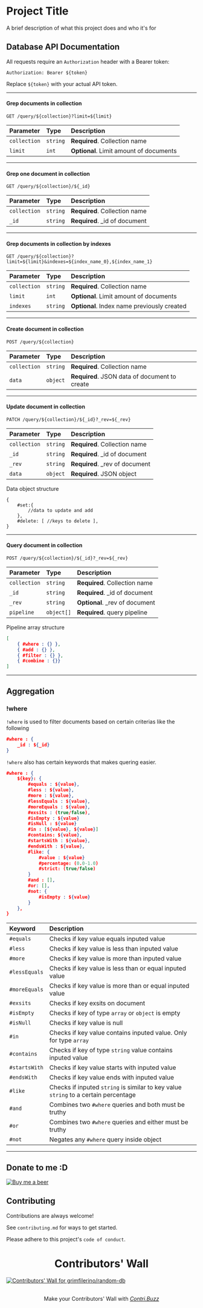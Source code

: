 # Project Title

A brief description of what this project does and who it's for


## Database API Documentation

All requests require an `Authorization` header with a Bearer token:

```
Authorization: Bearer ${token}
```

Replace `${token}` with your actual API token.

---

#### Grep documents in collection

```http
GET /query/${collection}?limit=${limit}
```

| Parameter     | Type     | Description                     |
| :------------ | :------- | :------------------------------ |
| `collection`  | `string` | **Required**. Collection name   |
| `limit`       | `int`    | **Optional**. Limit amount of documents |

---

#### Grep one document in collection

```http
GET /query/${collection}/${_id}
```

| Parameter     | Type     | Description                     |
| :------------ | :------- | :------------------------------ |
| `collection`  | `string` | **Required**. Collection name   |
| `_id`          | `string` | **Required**. _id of document    |

---

#### Grep documents in collection by indexes

```http
GET /query/${collection}?limit=${limit}&indexes=${index_name_0},${index_name_1}
```

| Parameter     | Type     | Description                     |
| :------------ | :------- | :------------------------------ |
| `collection`  | `string` | **Required**. Collection name   |
| `limit`       | `int`    | **Optional**. Limit amount of documents |
| `indexes`     | `string` | **Optional**. Index name previously created |

---

#### Create document in collection

```http
POST /query/${collection}
```

| Parameter     | Type     | Description                     |
| :------------ | :------- | :------------------------------ |
| `collection`  | `string` | **Required**. Collection name   |
| `data`        | `object` | **Required**. JSON data of document to create |

---

#### Update document in collection

```http
PATCH /query/${collection}/${_id}?_rev=${_rev}
```

| Parameter     | Type     | Description                     |
| :------------ | :------- | :------------------------------ |
| `collection`  | `string` | **Required**. Collection name   |
| `_id`         | `string` | **Required**. _id of document    |
| `_rev`        | `string` | **Required**. _rev of document    |
| `data`        | `object` | **Required**. JSON object |


Data object structure
```
{
    #set:{
        //data to update and add
    },
    #delete: [ //keys to delete ],
}
```

---

#### Query document in collection

```http
POST /query/${collection}/${_id}?_rev=${_rev}
```

| Parameter     | Type     | Description                     |
| :------------ | :------- | :------------------------------ |
| `collection`  | `string` | **Required**. Collection name   |
| `_id`         | `string` | **Required**. _id of document    |
| `_rev`        | `string` | **Optional**. _rev of document    |
| `pipeline`    | `object[]` | **Required**. query pipeline|


Pipeline array structure
```JSON
[
    { #where : {} },
    { #add : {} },
    { #filter : {} },
    { #combine : {}}
]
```
---

## Aggregation

### !where

`!where` is used to filter documents based on certain criterias like the following 
```JSON
#where : {
    _id : ${_id}
}
```

`!where` also has certain keywords that makes quering easier.

```JSON
#where : {
    ${key}: {
        #equals : ${value},
        #less : ${value},
        #more : ${value},
        #lessEquals : ${value},
        #moreEquals : ${value},
        #exsits : (true/false),
        #isEmpty : ${value}
        #isNull : ${value}
        #in : [${value}, ${value}]
        #contains: ${value},
        #startsWith : ${value},
        #endsWith : ${value},
        #like: {
            #value : ${value}
            #percentage: (0.0-1.0)
            #strict: (true/false)
        }
        #and : [],
        #or: [],
        #not: {
            #isEmpty : ${value}
        }
    },
}
```

| Keyword       | Description                     |
| :------------ | :------------------------------ |
| `#equals`     | Checks if key value equals inputed value |
| `#less`       | Checks if key value is less than inputed value |
| `#more`       | Checks if key value is more than inputed value |
| `#lessEquals` | Checks if key value is less than or equal inputed value |
| `#moreEquals` | Checks if key value is more than or equal inputed value |
| `#exsits`     | Checks if key exsits on document |
| `#isEmpty`    | Checks if key of type `array` or `object` is empty |
| `#isNull`     | Checks if key value is null |
| `#in`         | Checks if key value contains inputed value. Only for type `array` |
| `#contains`   | Checks if key of type `string` value contains inputed value |
| `#startsWith` | Checks if key value starts with inputed value |
| `#endsWith`   | Checks if key value ends with inputed value |
| `#like`       | Checks if inputed `string` is similar to key value `string` to a certain percentage |
| `#and`        | Combines two `#where` queries and both must be truthy |
| `#or`         | Combines two `#where` queries and either must be truthy |
| `#not`        | Negates any `#where` query inside object |

---

## Donate to me :D

[![Buy me a beer](https://img.shields.io/badge/buy_me_beer-grimfilerino?style=for-the-badge&logo=homebrew&logoColor=black&logoSize=200&labelColor=fa9b0e&color=fa9b0e)](https://donate.stripe.com/28obKL8sbbgy0ow8ww)

## Contributing

Contributions are always welcome!

See `contributing.md` for ways to get started.

Please adhere to this project's `code of conduct`.



<h1 align="center">Contributors' Wall</h1>

<a href="https://github.com/grimfilerino/random-db/graphs/contributors">
    <img src="https://contri.buzz/api/wall?repo=grimfilerino/random-db" alt="Contributors' Wall for grimfilerino/random-db" />
</a>

<br />
<br />
    
<p align="center">
    Make your Contributors' Wall with <a href="https://contri.buzz/"><i>Contri.Buzz</i></a>
</p>

